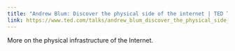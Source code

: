 ```yaml
---
title: "Andrew Blum: Discover the physical side of the internet | TED Talk"
link: https://www.ted.com/talks/andrew_blum_discover_the_physical_side_of_the_internet
---
```

More on the physical infrastructure of the Internet.
